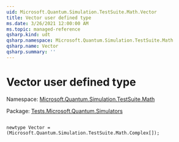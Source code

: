 ```yaml
---
uid: Microsoft.Quantum.Simulation.TestSuite.Math.Vector
title: Vector user defined type
ms.date: 3/26/2021 12:00:00 AM
ms.topic: managed-reference
qsharp.kind: udt
qsharp.namespace: Microsoft.Quantum.Simulation.TestSuite.Math
qsharp.name: Vector
qsharp.summary: ''
---
```


# Vector user defined type

Namespace: [Microsoft.Quantum.Simulation.TestSuite.Math](xref:Microsoft.Quantum.Simulation.TestSuite.Math)

Package: [Tests.Microsoft.Quantum.Simulators](https://nuget.org/packages/Tests.Microsoft.Quantum.Simulators)




```qsharp

newtype Vector = (Microsoft.Quantum.Simulation.TestSuite.Math.Complex[]);
```

